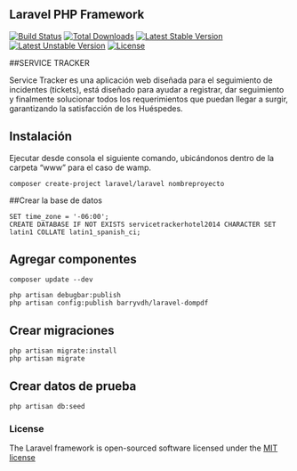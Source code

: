 ## Laravel PHP Framework

[![Build Status](https://travis-ci.org/laravel/framework.svg)](https://travis-ci.org/laravel/framework)
[![Total Downloads](https://poser.pugx.org/laravel/framework/downloads.svg)](https://packagist.org/packages/laravel/framework)
[![Latest Stable Version](https://poser.pugx.org/laravel/framework/v/stable.svg)](https://packagist.org/packages/laravel/framework)
[![Latest Unstable Version](https://poser.pugx.org/laravel/framework/v/unstable.svg)](https://packagist.org/packages/laravel/framework)
[![License](https://poser.pugx.org/laravel/framework/license.svg)](https://packagist.org/packages/laravel/framework)

##SERVICE TRACKER

Service Tracker es una aplicación web diseñada para el seguimiento de incidentes (tickets),  está diseñado para ayudar a registrar, dar seguimiento y finalmente solucionar todos los requerimientos que puedan llegar a surgir, garantizando la satisfacción de los Huéspedes.

## Instalación 

Ejecutar desde consola el siguiente comando, ubicándonos  dentro de la carpeta “www” para el caso de wamp.

	composer create-project laravel/laravel nombreproyecto

##Crear la base de datos

	SET time_zone = '-06:00';
	CREATE DATABASE IF NOT EXISTS servicetrackerhotel2014 CHARACTER SET latin1 COLLATE latin1_spanish_ci;

## Agregar componentes

	composer update --dev
	
	php artisan debugbar:publish
	php artisan config:publish barryvdh/laravel-dompdf

## Crear migraciones

	php artisan migrate:install
	php artisan migrate

## Crear datos de prueba

	php artisan db:seed

### License

The Laravel framework is open-sourced software licensed under the [MIT license](http://opensource.org/licenses/MIT)
